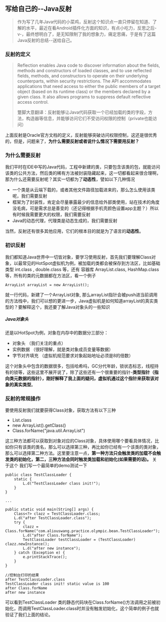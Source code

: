 ## 写给自己的--Java反射

> 作为写了几年Java代码的小菜鸡，反射这个知识点一直只停留在知道、了解的水平，最近在看Android插件化方面的知识，有点小吃力，反思之后-v-，最终想明白了，是无知限制了我的想象力，痛定思痛，于是有了这篇Java反射的总结--送给自己。

### 反射的定义
> Reflection enables Java code to discover information about the fields, methods and constructors of loaded classes, and to use reflected fields, methods, and constructors to operate on their underlying counterparts, within security restrictions. The API accommodates applications that need access to either the public members of a target object (based on its runtime class) or the members declared by a given class. It also allows programs to suppress default reflective access control.
>
> 蹩脚大意翻译：反射能够让Java代码获取一个已经加载的类的字段，方法，构造器等信息，并能够访问它们不受访问权限的控制（private也能访问）

上面反射是Oracle官方文档的定义，反射能够突破访问权限控制，这还是很优秀的，但是，问题来了，**为什么需要反射或者说什么情况下需要用反射？**

### 为什么需要反射
我们平时在IDE中写的Java代码，工程中新建的类，只要包含该类的包，就能访问该类的公共方法，然后类的稀有方法被封装隐藏起来，这一切都看起来很合理啊，那为什么还需要反射呢？其实一切都为了**动态性**，譬如以下几种情况

* 一个类是从云端下载的，或者其他文件路径加载进来的，那么怎么使用该类呢，我们需要反射
* 框架为了封装性，肯定会尽量暴露最少的信息给外部类使用，站在技术的角度没毛病，可是需求总是善变的（还记得根据手机壳颜色设置app主题？）所以有时候我需要更大的权限，我们需要反射
* Java的动态代理，代理类是动态生成的，我们需要反射

当然，反射还有很多其他应用，它们的根本目的就是为了语言的**动态性**。

### 初识反射
我们都知道Java世界中一切皆对象，要学习使用反射，首先我们要理解Class对象，以最常见的HotSpot虚拟机为例，被加载的类都会被保存到方法区，比如基础类型 int.class , double.class 等，还有 容器库 ArrayList.class, HashMap.class 等，所有的类的元数据都在方法区，看一个例子

```
ArrayList arrayList = new ArrayList();
```
就一行代码，新建了一个ArrayList对象, 那么arrayList指针会被push进当前调用的方法栈中，我们可以想的更进一步，Java虚拟机是如何知道arrayList的真实类型的？要解释这个，我还要了解Java对象头的一些知识

##### Java对象头
还是以HotSpot为例，对象在内存中的数据分三部分：

* 对象头  （我们关注的重点）
* 实例数据  （很好理解，就是类对象成员变量等数据）
* 字节对齐填充 （虚拟机规范要求对象起始地址必须是8的倍数）

这个对象头中包含的数据很多，包括哈希吗，GC分代年龄，锁状态标志，线程持有的锁等，这些这里不展开说了，除了这些还有一个很重要的指针-**类型指针（指向类元数据的指针），刚好解释了我上面的疑问，虚拟机通过这个指针来获取该对象的真实类型**。

### 反射的常规操作
要使用反射我们就要获得Class对象，获取方法有以下三种

* List.class
* new ArrayList().getClass()
* Class.forName("java.util.ArrayList")

这三种方法都可以获取到对象对应的Class对象，具体使用哪个要看具体情况，比如你只有该类的类名，那么可以选择第三种，再比如你已经有一个该类的类对象，那么可以选择第二种方法。这里要注意一点，**第一种方法只会触发类的加载不会触发类的初始化，第二，三种方法会同时触发类加载和初始化(如果需要的话)。** 关于这个 我们写一个最简单的demo测试一下

```
public class TestClassLoader {
    static {
        L.d("TestClassLoader class init!");
    }
}

...

public static void main(String[] args) {
    Class<?> clazz = TestClassLoader.class;
    L.d("after TestClassLoader.class");
    try {
        clazz = Class.forName("com.aliouswang.practice.olympic.bean.TestClassLoader");
        L.d("after Class.forName");
        TestClassLoader testClassLoader = (TestClassLoader) clazz.newInstance();
        L.d("after new instance");
    } catch (Exception e) {
        e.printStackTrace();
    }
}

//控制台打印的结果
after TestClassLoader.class
TestClassLoader class init! static value is 100
after Class.forName
after new instance
```

可以看到TestClassLoader 类的静态代码块在Class.forName()方法调用之前被初始化，而调用TestClassLoader.class时并没有触发初始化，这个简单的例子也就验证了我们上面的结论。


